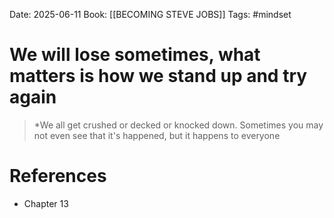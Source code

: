 Date: 2025-06-11
Book: [[BECOMING STEVE JOBS]]
Tags:  #mindset 

# We will lose sometimes, what matters is how we stand up and try again 

 >*We all get crushed or decked or knocked down. Sometimes you may not even see that it's happened, but it happens to everyone 
# References 
- Chapter 13 